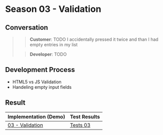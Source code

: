 # Season 03 - Validation

## Conversation

> > **Customer**: TODO I accidentally pressed it twice and than I had empty entries in my list
>
> > **Developer**: TODO

## Development Process

- HTML5 vs JS Validation
- Handeling empty input fields

## Result

| Implementation (Demo) | Test Results |
| --------------------- | ------------ |
| [03 - Validation]()   | [Tests 03]() |
